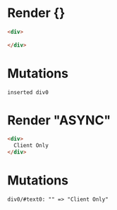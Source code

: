 # Render {}
```html
<div>
  ‍
</div>
```

# Mutations
```
inserted div0
```


# Render "ASYNC"
```html
<div>
  Client Only
</div>
```

# Mutations
```
div0/#text0: "‍" => "Client Only"
```